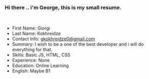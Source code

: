 ### Hi there .. i'm George, this is my small resume.
<br>

- First Name: Giorgi    
- Last Name: Kokhreidze
- Contact Info: gkokhreidze0@gmail.com
- Summary: I wish to be a one of the best developer and i will do everything for that.
- Skills: Basic JS, HTML, CSS
- Experience: None
- Education: Online Learning 
- English: Maybe B1